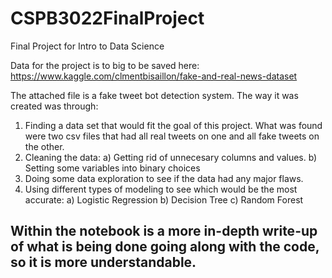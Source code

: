 # CSPB3022FinalProject
Final Project for Intro to Data Science

Data for the project is to big to be saved here: https://www.kaggle.com/clmentbisaillon/fake-and-real-news-dataset

The attached file is a fake tweet bot detection system. The way it was created was through: 
1) Finding a data set that would fit the goal of this project. What was found were two csv files that had all real tweets on one and all fake tweets on the other.
2) Cleaning the data:
  a) Getting rid of unnecesary columns and values.
  b) Setting some variables into binary choices
3) Doing some data exploration to see if the data had any major flaws.
4) Using different types of modeling to see which would be the most accurate:
  a) Logistic Regression
  b) Decision Tree
  c) Random Forest


## Within the notebook is a more in-depth write-up of what is being done going along with the code, so it is more understandable.

